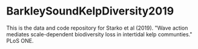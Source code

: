 # BarkleySoundKelpDiversity2019

This is the data and code repository for Starko et al (2019). "Wave action mediates scale-dependent biodiversity loss in intertidal kelp communties." PLoS ONE. 
